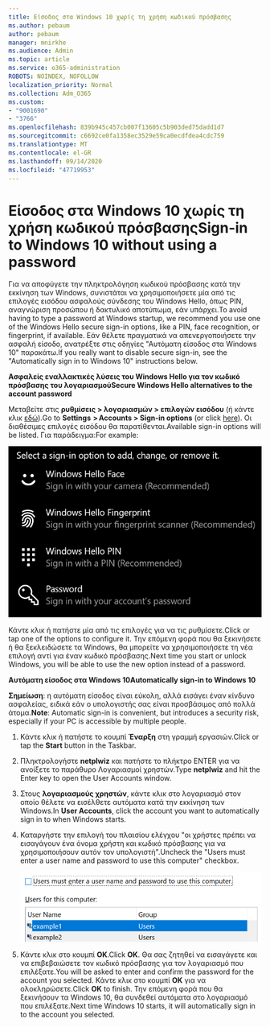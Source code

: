 ```yaml
---
title: Είσοδος στα Windows 10 χωρίς τη χρήση κωδικού πρόσβασης
ms.author: pebaum
author: pebaum
manager: mnirkhe
ms.audience: Admin
ms.topic: article
ms.service: o365-administration
ROBOTS: NOINDEX, NOFOLLOW
localization_priority: Normal
ms.collection: Adm_O365
ms.custom:
- "9001690"
- "3766"
ms.openlocfilehash: 839b945c457cb007f13605c5b903ded75dadd1d7
ms.sourcegitcommit: c6692ce0fa1358ec3529e59ca0ecdfdea4cdc759
ms.translationtype: MT
ms.contentlocale: el-GR
ms.lasthandoff: 09/14/2020
ms.locfileid: "47719953"
---
```

# <a name="sign-in-to-windows-10-without-using-a-password"></a><span data-ttu-id="08e01-102">Είσοδος στα Windows 10 χωρίς τη χρήση κωδικού πρόσβασης</span><span class="sxs-lookup"><span data-stu-id="08e01-102">Sign-in to Windows 10 without using a password</span></span>

<span data-ttu-id="08e01-103">Για να αποφύγετε την πληκτρολόγηση κωδικού πρόσβασης κατά την εκκίνηση των Windows, συνιστάται να χρησιμοποιήσετε μία από τις επιλογές εισόδου ασφαλούς σύνδεσης του Windows Hello, όπως PIN, αναγνώριση προσώπου ή δακτυλικό αποτύπωμα, εάν υπάρχει.</span><span class="sxs-lookup"><span data-stu-id="08e01-103">To avoid having to type a password at Windows startup, we recommend you use one of the Windows Hello secure sign-in options, like a PIN, face recognition, or fingerprint, if available.</span></span> <span data-ttu-id="08e01-104">Εάν θέλετε πραγματικά να απενεργοποιήσετε την ασφαλή είσοδο, ανατρέξτε στις οδηγίες "Αυτόματη είσοδος στα Windows 10" παρακάτω.</span><span class="sxs-lookup"><span data-stu-id="08e01-104">If you really want to disable secure sign-in, see the "Automatically sign in to Windows 10" instructions below.</span></span>

<span data-ttu-id="08e01-105">**Ασφαλείς εναλλακτικές λύσεις του Windows Hello για τον κωδικό πρόσβασης του λογαριασμού**</span><span class="sxs-lookup"><span data-stu-id="08e01-105">**Secure Windows Hello alternatives to the account password**</span></span>

<span data-ttu-id="08e01-106">Μεταβείτε στις **ρυθμίσεις > λογαριασμών > επιλογών εισόδου** (ή κάντε κλικ [εδώ](ms-settings:signinoptions?activationSource=GetHelp)).</span><span class="sxs-lookup"><span data-stu-id="08e01-106">Go to **Settings  > Accounts > Sign-in options** (or click [here](ms-settings:signinoptions?activationSource=GetHelp)).</span></span> <span data-ttu-id="08e01-107">Οι διαθέσιμες επιλογές εισόδου θα παρατίθενται.</span><span class="sxs-lookup"><span data-stu-id="08e01-107">Available sign-in options will be listed.</span></span> <span data-ttu-id="08e01-108">Για παράδειγμα:</span><span class="sxs-lookup"><span data-stu-id="08e01-108">For example:</span></span>

![Επιλογές εισόδου.](media/sign-in-options.png)

<span data-ttu-id="08e01-110">Κάντε κλικ ή πατήστε μία από τις επιλογές για να τις ρυθμίσετε.</span><span class="sxs-lookup"><span data-stu-id="08e01-110">Click or tap one of the options to configure it.</span></span> <span data-ttu-id="08e01-111">Την επόμενη φορά που θα ξεκινήσετε ή θα ξεκλειδώσετε τα Windows, θα μπορείτε να χρησιμοποιήσετε τη νέα επιλογή αντί για έναν κωδικό πρόσβασης.</span><span class="sxs-lookup"><span data-stu-id="08e01-111">Next time you start or unlock Windows, you will be able to use the new option instead of a password.</span></span> 

<span data-ttu-id="08e01-112">**Αυτόματη είσοδος στα Windows 10**</span><span class="sxs-lookup"><span data-stu-id="08e01-112">**Automatically sign-in to Windows 10**</span></span>

<span data-ttu-id="08e01-113">**Σημείωση**: η αυτόματη είσοδος είναι εύκολη, αλλά εισάγει έναν κίνδυνο ασφαλείας, ειδικά εάν ο υπολογιστής σας είναι προσβάσιμος από πολλά άτομα.</span><span class="sxs-lookup"><span data-stu-id="08e01-113">**Note**: Automatic sign-in is convenient, but introduces a security risk, especially if your PC is accessible by multiple people.</span></span> 

1. <span data-ttu-id="08e01-114">Κάντε κλικ ή πατήστε το κουμπί **Έναρξη** στη γραμμή εργασιών.</span><span class="sxs-lookup"><span data-stu-id="08e01-114">Click or tap the **Start** button in the Taskbar.</span></span>

2. <span data-ttu-id="08e01-115">Πληκτρολογήστε **netplwiz** και πατήστε το πλήκτρο ENTER για να ανοίξετε το παράθυρο Λογαριασμοί χρηστών.</span><span class="sxs-lookup"><span data-stu-id="08e01-115">Type **netplwiz** and hit the Enter key to open the User Accounts window.</span></span>

3. <span data-ttu-id="08e01-116">Στους **λογαριασμούς χρηστών**, κάντε κλικ στο λογαριασμό στον οποίο θέλετε να εισέλθετε αυτόματα κατά την εκκίνηση των Windows.</span><span class="sxs-lookup"><span data-stu-id="08e01-116">In **User Accounts**, click the account you want to automatically sign in to when Windows starts.</span></span>

4. <span data-ttu-id="08e01-117">Καταργήστε την επιλογή του πλαισίου ελέγχου "οι χρήστες πρέπει να εισαγάγουν ένα όνομα χρήστη και κωδικό πρόσβασης για να χρησιμοποιήσουν αυτόν τον υπολογιστή".</span><span class="sxs-lookup"><span data-stu-id="08e01-117">Uncheck the "Users must enter a user name and password to use this computer" checkbox.</span></span>

    ![Οι χρήστες πρέπει να εισαγάγουν μια επιλογή ονόματος χρήστη και κωδικού πρόσβασης.](media/users-must-enter-username.png)

5. <span data-ttu-id="08e01-119">Κάντε κλικ στο κουμπί **OK**.</span><span class="sxs-lookup"><span data-stu-id="08e01-119">Click **OK**.</span></span> <span data-ttu-id="08e01-120">Θα σας ζητηθεί να εισαγάγετε και να επιβεβαιώσετε τον κωδικό πρόσβασης για τον λογαριασμό που επιλέξατε.</span><span class="sxs-lookup"><span data-stu-id="08e01-120">You will be asked to enter and confirm the password for the account you selected.</span></span> <span data-ttu-id="08e01-121">Κάντε κλικ στο κουμπί **OK** για να ολοκληρώσετε.</span><span class="sxs-lookup"><span data-stu-id="08e01-121">Click **OK** to finish.</span></span> <span data-ttu-id="08e01-122">Την επόμενη φορά που θα ξεκινήσουν τα Windows 10, θα συνδεθεί αυτόματα στο λογαριασμό που επιλέξατε.</span><span class="sxs-lookup"><span data-stu-id="08e01-122">Next time Windows 10 starts, it will automatically sign in to the account you selected.</span></span>
